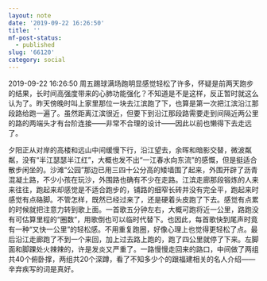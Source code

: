 ```yaml
---
layout: note
date: '2019-09-22 16:26:50'
title: ''
mf-post-status:
  - published
slug: '66120'
category: social
---
```

2019-09-22 16:26:50 周五踢球满场跑明显感觉轻松了许多，怀疑是前两天跑步的结果，长时间高强度带来的心肺功能强化？不知道是不是这样，反正暂时就这么认为了。昨天傍晚时叫上家里那位一块去江滨跑了下，也算是第一次把江滨沿江那段路给跑一遍了。虽然距离江滨很近，但要下到沿江那段路需要走到间隔近两公里的路的两端头才有台阶连接——非常不合理的设计——因此以前也懒得下去走远了。

夕阳正从对岸的高楼和远山中间缓慢下行，沿江望去，余晖和暗影交替，微波粼粼，没有“半江瑟瑟半江红”，大概也发不出“一江春水向东流”的感慨，但是挺适合散步闲坐的。沙滩“公园”那边已用三四十公分高的矮墙围了起来，外围开辟了沥青混凝土路，不少小孩在玩沙，外围路也确有不少在走路。江滨走廊那段锻炼的人来来往往，跑起来却感觉是不适合跑步的，铺路的细窄长砖并没有完全平，跑起来时感觉有点硌脚。不管怎样，既然已经过来了，还是硬着头皮跑了下去。感觉有点累的时候就把注意力转到歌上面。一首歌五分钟左右，大概可跑将近一公里，路跑没有可估算里程的“圈数”，用歌倒也可以临时代替下。也因此，每首歌快到尾声时竟有一种“又快一公里”的轻松感。不用重复跑圈，好像心理上也觉得更轻松了点。最后沿江走廊跑了不到一个来回，加上过去路上跑的，跑了四公里就停了下来。左脚面和脚踝处火辣辣的，许是发炎又严重了。一路慢慢走回来的路口，中间做了两组共40个俯卧撑，两组共20个深蹲，看了不知多少个的跟福建相关的名人介绍——辛弃疾写的词是真好。